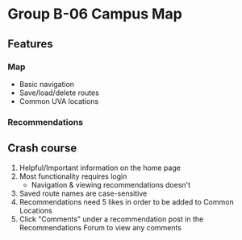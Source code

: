 # Group B-06 Campus Map
## Features
### Map
- Basic navigation
- Save/load/delete routes
- Common UVA locations

### Recommendations

## Crash course
1. Helpful/Important information on the home page
2. Most functionality requires login
    - Navigation & viewing recommendations doesn't
3. Saved route names are case-sensitive
4. Recommendations need 5 likes in order to be added to Common Locations
5. Click "Comments" under a recommendation post in the Recommendations Forum to view any comments
